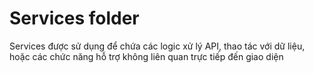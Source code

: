 # Services folder

Services được sử dụng để chứa các logic xử lý API, thao tác với dữ liệu, hoặc các chức năng hỗ trợ không liên quan trực tiếp đến giao diện
